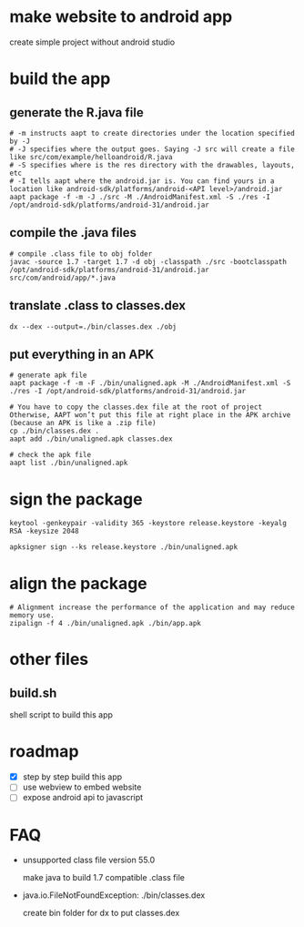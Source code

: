 # make website to android app

create simple project without android studio

# build the app

## generate the R.java file
```shell
# -m instructs aapt to create directories under the location specified by -J
# -J specifies where the output goes. Saying -J src will create a file like src/com/example/helloandroid/R.java
# -S specifies where is the res directory with the drawables, layouts, etc
# -I tells aapt where the android.jar is. You can find yours in a location like android-sdk/platforms/android-<API level>/android.jar
aapt package -f -m -J ./src -M ./AndroidManifest.xml -S ./res -I /opt/android-sdk/platforms/android-31/android.jar
```

## compile the .java files
```shell
# compile .class file to obj folder
javac -source 1.7 -target 1.7 -d obj -classpath ./src -bootclasspath /opt/android-sdk/platforms/android-31/android.jar src/com/android/app/*.java
```

## translate .class to classes.dex
```shell
dx --dex --output=./bin/classes.dex ./obj
```

## put everything in an APK
```shell
# generate apk file
aapt package -f -m -F ./bin/unaligned.apk -M ./AndroidManifest.xml -S ./res -I /opt/android-sdk/platforms/android-31/android.jar

# You have to copy the classes.dex file at the root of project Otherwise, AAPT won’t put this file at right place in the APK archive (because an APK is like a .zip file)
cp ./bin/classes.dex .
aapt add ./bin/unaligned.apk classes.dex

# check the apk file
aapt list ./bin/unaligned.apk
```

# sign the package
```shell
keytool -genkeypair -validity 365 -keystore release.keystore -keyalg RSA -keysize 2048

apksigner sign --ks release.keystore ./bin/unaligned.apk
```
# align the package
```shell
# Alignment increase the performance of the application and may reduce memory use.
zipalign -f 4 ./bin/unaligned.apk ./bin/app.apk
```

# other files

## build.sh

shell script to build this app

# roadmap

- [x] step by step build this app
- [ ] use webview to embed website
- [ ] expose android api to javascript

# FAQ

* unsupported class file version 55.0

	make java to build 1.7 compatible .class file

* java.io.FileNotFoundException: ./bin/classes.dex

	create bin folder for dx to put classes.dex

